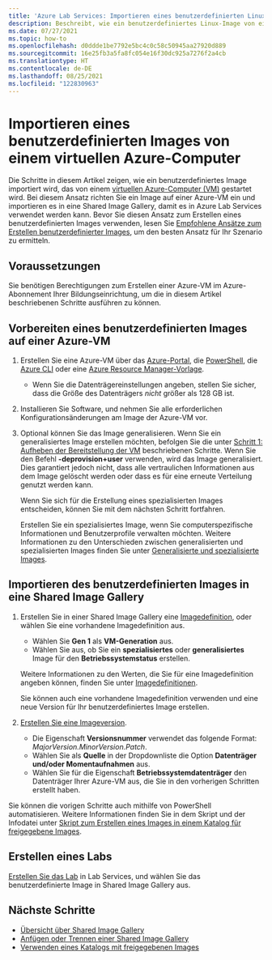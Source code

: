 ```yaml
---
title: 'Azure Lab Services: Importieren eines benutzerdefinierten Linux-Images von einem virtuellen Azure-Computer'
description: Beschreibt, wie ein benutzerdefiniertes Linux-Image von einem virtuellen Azure-Computer importiert wird.
ms.date: 07/27/2021
ms.topic: how-to
ms.openlocfilehash: d0ddde1be7792e5bc4c0c58c50945aa27920d889
ms.sourcegitcommit: 16e25fb3a5fa8fc054e16f30dc925a7276f2a4cb
ms.translationtype: HT
ms.contentlocale: de-DE
ms.lasthandoff: 08/25/2021
ms.locfileid: "122830963"
---
```

# <a name="bring-a-linux-custom-image-from-an-azure-virtual-machine"></a>Importieren eines benutzerdefinierten Images von einem virtuellen Azure-Computer

Die Schritte in diesem Artikel zeigen, wie ein benutzerdefiniertes Image importiert wird, das von einem [virtuellen Azure-Computer (VM)](https://azure.microsoft.com/services/virtual-machines/) gestartet wird. Bei diesem Ansatz richten Sie ein Image auf einer Azure-VM ein und importieren es in eine Shared Image Gallery, damit es in Azure Lab Services verwendet werden kann. Bevor Sie diesen Ansatz zum Erstellen eines benutzerdefinierten Images verwenden, lesen Sie [Empfohlene Ansätze zum Erstellen benutzerdefinierter Images](approaches-for-custom-image-creation.md), um den besten Ansatz für Ihr Szenario zu ermitteln.

## <a name="prerequisites"></a>Voraussetzungen

Sie benötigen Berechtigungen zum Erstellen einer Azure-VM im Azure-Abonnement Ihrer Bildungseinrichtung, um die in diesem Artikel beschriebenen Schritte ausführen zu können.

## <a name="prepare-a-custom-image-on-an-azure-vm"></a>Vorbereiten eines benutzerdefinierten Images auf einer Azure-VM

1. Erstellen Sie eine Azure-VM über das [Azure-Portal](../virtual-machines/windows/quick-create-portal.md), die [PowerShell](../virtual-machines/windows/quick-create-powershell.md), die [Azure CLI](../virtual-machines/windows/quick-create-cli.md) oder eine [Azure Resource Manager-Vorlage](../virtual-machines/windows/quick-create-template.md).
    
    - Wenn Sie die Datenträgereinstellungen angeben, stellen Sie sicher, dass die Größe des Datenträgers *nicht* größer als 128 GB ist.
    
1. Installieren Sie Software, und nehmen Sie alle erforderlichen Konfigurationsänderungen am Image der Azure-VM vor.

1. Optional können Sie das Image generalisieren. Wenn Sie ein generalisiertes Image erstellen möchten, befolgen Sie die unter [Schritt 1: Aufheben der Bereitstellung der VM](../virtual-machines/linux/capture-image.md#step-1-deprovision-the-vm) beschriebenen Schritte. Wenn Sie den Befehl **-deprovision+user** verwenden, wird das Image generalisiert. Dies garantiert jedoch nicht, dass alle vertraulichen Informationen aus dem Image gelöscht werden oder dass es für eine erneute Verteilung genutzt werden kann.

    Wenn Sie sich für die Erstellung eines spezialisierten Images entscheiden, können Sie mit dem nächsten Schritt fortfahren.

    Erstellen Sie ein spezialisiertes Image, wenn Sie computerspezifische Informationen und Benutzerprofile verwalten möchten. Weitere Informationen zu den Unterschieden zwischen generalisierten und spezialisierten Images finden Sie unter [Generalisierte und spezialisierte Images](../virtual-machines/shared-image-galleries.md#generalized-and-specialized-images).

## <a name="import-the-custom-image-into-a-shared-image-gallery"></a>Importieren des benutzerdefinierten Images in eine Shared Image Gallery

1. Erstellen Sie in einer Shared Image Gallery eine [Imagedefinition](../virtual-machines/windows/shared-images-portal.md#create-an-image-definition), oder wählen Sie eine vorhandene Imagedefinition aus.
     - Wählen Sie **Gen 1** als **VM-Generation** aus.
     - Wählen Sie aus, ob Sie ein **spezialisiertes** oder **generalisiertes** Image für den **Betriebssystemstatus** erstellen.

    Weitere Informationen zu den Werten, die Sie für eine Imagedefinition angeben können, finden Sie unter [Imagedefinitionen](../virtual-machines/shared-image-galleries.md#image-definitions). 
    
    Sie können auch eine vorhandene Imagedefinition verwenden und eine neue Version für Ihr benutzerdefiniertes Image erstellen.
    
1. [Erstellen Sie eine Imageversion](../virtual-machines/windows/shared-images-portal.md#create-an-image-version).
    - Die Eigenschaft **Versionsnummer** verwendet das folgende Format: *MajorVersion.MinorVersion.Patch*. 
    - Wählen Sie als **Quelle** in der Dropdownliste die Option **Datenträger und/oder Momentaufnahmen** aus.
    - Wählen Sie für die Eigenschaft **Betriebssystemdatenträger** den Datenträger Ihrer Azure-VM aus, die Sie in den vorherigen Schritten erstellt haben.

Sie können die vorigen Schritte auch mithilfe von PowerShell automatisieren. Weitere Informationen finden Sie in dem Skript und der Infodatei unter [Skript zum Erstellen eines Images in einem Katalog für freigegebene Images](https://github.com/Azure/azure-devtestlab/tree/master/samples/ClassroomLabs/Scripts/BringImageToSharedImageGallery/).

## <a name="create-a-lab"></a>Erstellen eines Labs

[Erstellen Sie das Lab](tutorial-setup-classroom-lab.md) in Lab Services, und wählen Sie das benutzerdefinierte Image in Shared Image Gallery aus.

## <a name="next-steps"></a>Nächste Schritte

* [Übersicht über Shared Image Gallery](../virtual-machines/shared-image-galleries.md)
* [Anfügen oder Trennen einer Shared Image Gallery](how-to-attach-detach-shared-image-gallery.md)
* [Verwenden eines Katalogs mit freigegebenen Images](how-to-use-shared-image-gallery.md)